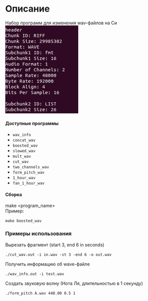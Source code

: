 # Описание
Набор программ для изменения wav-файлов на Си
![LOGO](https://github.com/ferrovovan/C-wave-change-pack/blob/main/Logo.png)

  
#### Доступные программы
- `wav_info`
- `concat_wav`
- `boosted_wav`
- `slowed_wav`
- `mult_wav`
- `cut_wav`
- `two_channels_wav`
- `form_pitch_wav`
- `1_hour_wav`
- `fan_1_hour_wav`

#### Сборка
make <program_name>  
Пример:
```
make boosted_wav
```

### Примеры использования
Вырезать фрагмент (start 3, end 6 in seconds)
```
./cut_wav.out -i in.wav -st 3 -end 6 -o out.wav
```
Получить информацию об wave-файле
```
./wav_info.out -i test.wav
```
Создать звуковую волну (Нота Ля, длительностью в 1 секунду)
```
./form_pitch A.wav 440.00 0.5 1
```
